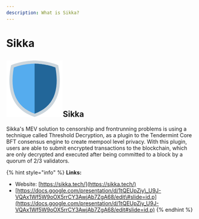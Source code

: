 ```yaml
---
description: What is Sikka?
---
```


# Sikka

## ![](../../.gitbook/assets/image%20%283%29.png)Sikka

Sikka's MEV solution to censorship and frontrunning problems is using a technique called Threshold Decryption, as a plugin to the Tendermint Core BFT consensus engine to create mempool level privacy. With this plugin, users are able to submit encrypted transactions to the blockchain, which are only decrypted and executed after being committed to a block by a quorum of 2/3 validators.

{% hint style="info" %}
**Links:**

* Website: [https://sikka.tech/](https://sikka.tech/)
* [https://docs.google.com/presentation/d/1tQEUpZjy\_U9J-VQAx1Wf5W9oOX5rrCY3AwjAb7ZgA68/edit\#slide=id.p](https://docs.google.com/presentation/d/1tQEUpZjy_U9J-VQAx1Wf5W9oOX5rrCY3AwjAb7ZgA68/edit#slide=id.p)
{% endhint %}

